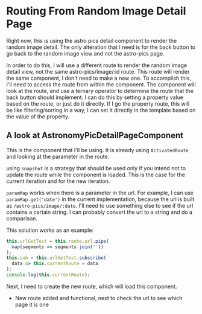 # Routing From Random Image Detail Page

Right now, this is using the astro pics detail component to render the random image detail.
The only alteration that I need is for the back button to go back to the random image view and not the astro-pics page.  

In order to do this, I will use a different route to render the random image detail view, not the same astro-pics/image/:id route.
This route will render the same component, I don't need to make a new one.
To accomplish this, I'll need to access the route from within the component.
The component will look at the route, and use a ternary operator to determine the route that the back button should implement.
I can do this by setting a property value based on the route, or just do it directly.
If I go the property route, this will be like filtering/sorting in a way, I can set it directly in the template based on the value of the property.

## A look at AstronomyPicDetailPageComponent

This is the component that I'll be using.
It is already using `ActivatedRoute` and looking at the parameter in the route.  

using `snapshot` is a strategy that should be used only if you intend not to update the route while the component is loaded.
This is the case for the current iteration and for the new iteration.  

`paramMap` works when there is a parameter in the url.
For example, I can use `paramMap.get('date')` in the current implementation, because the url is built as `/astro-pics/image/:date`.
I'll need to use something else to see if the url contains a certain string.
I can probably convert the url to a string and do a comparison.  

This solution works as an example:

```ts
this.urlGetTest = this.route.url.pipe(
  map(segments => segments.join(''))
);
this.sub = this.urlGetTest.subscribe(
  data => this.currentRoute = data
);
console.log(this.currentRoute);
```

Next, I need to create the new route, which will load this component.

- New route added and functional, next to check the url to see which page it is one
